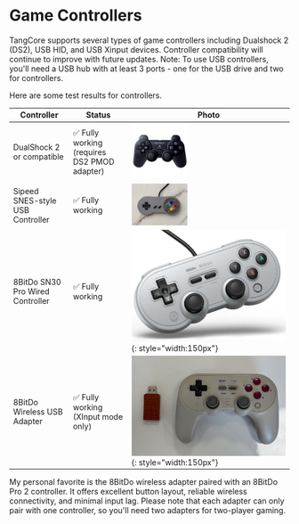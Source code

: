 # Game Controllers

TangCore supports several types of game controllers including Dualshock 2 (DS2), USB HID, and USB Xinput devices. Controller compatibility will continue to improve with future updates. Note: To use USB controllers, you'll need a USB hub with at least 3 ports - one for the USB drive and two for controllers.

Here are some test results for controllers.

| Controller | Status | Photo |
|-----|-----|-----|
| DualShock 2 or compatible | ✅ Fully working (requires DS2 PMOD adapter) | <img src="gamepad_ds2.jpg" width=100> |
| Sipeed SNES-style USB Controller | ✅ Fully working | <img src="gamepad_snes.jpg" width=100> |
| 8BitDo SN30 Pro Wired Controller | ✅ Fully working | ![](gamepad_sn30pro.jpg){: style="width:150px"} |
| 8BitDo Wireless USB Adapter | ✅ Fully working (XInput mode only) | ![](gamepad_8bitdo_adapter.jpg){: style="width:150px"} |

My personal favorite is the 8BitDo wireless adapter paired with an 8BitDo Pro 2 controller. It offers excellent button layout, reliable wireless connectivity, and minimal input lag. Please note that each adapter can only pair with one controller, so you'll need two adapters for two-player gaming.

